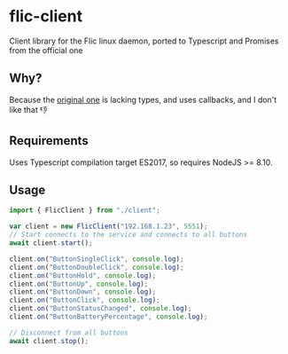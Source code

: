 # flic-client

Client library for the Flic linux daemon, ported to Typescript and Promises from the official one

## Why?

Because the [original one](https://raw.githubusercontent.com/50ButtonsEach/fliclib-linux-hci/master/clientlib/nodejs/fliclibNodeJs.js) is lacking types, and uses callbacks, and I don't like that 👎

## Requirements

Uses Typescript compilation target ES2017, so requires NodeJS >= 8.10.

## Usage

```js
import { FlicClient } from "./client";

var client = new FlicClient("192.168.1.23", 5551);
// Start connects to the service and connects to all buttons
await client.start();

client.on("ButtonSingleClick", console.log);
client.on("ButtonDoubleClick", console.log);
client.on("ButtonHold", console.log);
client.on("ButtonUp", console.log);
client.on("ButtonDown", console.log);
client.on("ButtonClick", console.log);
client.on("ButtonStatusChanged", console.log);
client.on("ButtonBatteryPercentage", console.log);

// Disconnect from all buttons
await client.stop();
```
